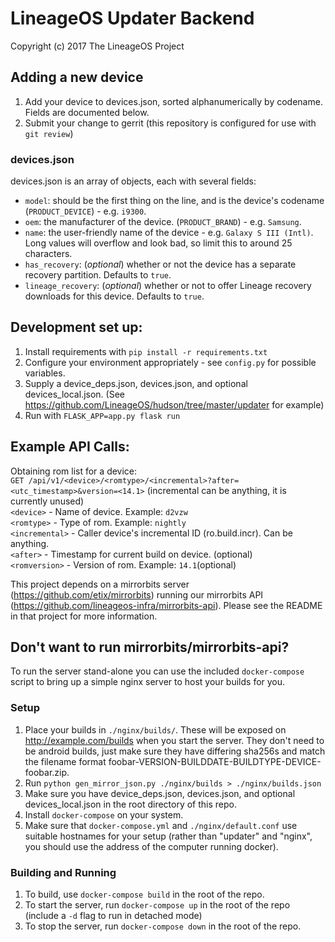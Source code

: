 LineageOS Updater Backend
=======================
Copyright (c) 2017 The LineageOS Project<br>

Adding a new device
---
1. Add your device to devices.json, sorted alphanumerically by codename. Fields are documented below.
2. Submit your change to gerrit (this repository is configured for use with `git review`)

### devices.json
devices.json is an array of objects, each with several fields:

* `model`: should be the first thing on the line, and is the device's codename (`PRODUCT_DEVICE`) - e.g. `i9300`.
* `oem`: the manufacturer of the device. (`PRODUCT_BRAND`) - e.g. `Samsung`.
* `name`: the user-friendly name of the device - e.g. `Galaxy S III (Intl)`. Long values will overflow and look bad,
so limit this to around 25 characters.
* `has_recovery`: (*optional*) whether or not the device has a separate recovery partition. Defaults to `true`.
* `lineage_recovery`: (*optional*) whether or not to offer Lineage recovery downloads for this device. Defaults to `true`.

Development set up:
---
1. Install requirements with `pip install -r requirements.txt`
2. Configure your environment appropriately - see `config.py` for possible variables.
3. Supply a device_deps.json, devices.json, and optional devices_local.json. (See https://github.com/LineageOS/hudson/tree/master/updater for example) 
4. Run with `FLASK_APP=app.py flask run`


Example API Calls:
---
Obtaining rom list for a device:<br>
`GET /api/v1/<device>/<romtype>/<incremental>?after=<utc_timestamp>&version=<14.1>` (incremental can be anything, it is currently unused)<br>
`<device>` - Name of device. Example: `d2vzw`<br>
`<romtype>` - Type of rom. Example: `nightly`<br>
`<incremental>` - Caller device's incremental ID (ro.build.incr). Can be anything. <br>
`<after>` - Timestamp for current build on device. (optional) <br>
`<romversion>` - Version of rom. Example: `14.1`(optional)<br>


This project depends on a mirrorbits server (https://github.com/etix/mirrorbits) running our mirrorbits API (https://github.com/lineageos-infra/mirrorbits-api). Please see the README in that project for more information.

Don't want to run mirrorbits/mirrorbits-api?
---
To run the server stand-alone you can use the included `docker-compose` script to bring up a simple nginx server to host your builds for you.  

### Setup
1. Place your builds in `./nginx/builds/`. These will be exposed on http://example.com/builds when you start the server. They don't need to be android builds, just make sure they have differing sha256s and match the filename format foobar-VERSION-BUILDDATE-BUILDTYPE-DEVICE-foobar.zip.
2. Run `python gen_mirror_json.py ./nginx/builds > ./nginx/builds.json`
3. Make sure you have device_deps.json, devices.json, and optional devices_local.json in the root directory of this repo.
4. Install `docker-compose` on your system.
5. Make sure that `docker-compose.yml` and `./nginx/default.conf` use suitable hostnames for your setup (rather than "updater" and "nginx", you should use the address of the computer running docker).

### Building and Running
1. To build, use `docker-compose build` in the root of the repo.
2. To start the server, run `docker-compose up` in the root of the repo (include a `-d` flag to run in detached mode)
3. To stop the server, run `docker-compose down` in the root of the repo.
